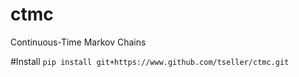 ctmc
====

Continuous-Time Markov Chains

#Install
`pip install git+https://www.github.com/tseller/ctmc.git`
